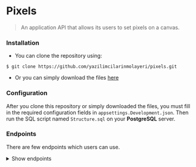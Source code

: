 # Pixels
> An application API that allows its users to set pixels on a canvas.

### Installation
- You can clone the repository using:
```
$ git clone https://github.com/yazilimcilarinmolayeri/pixels.git
```
- Or you can simply download the files [here](https://github.com/yazilimcilarinmolayeri/pixels/archive/refs/heads/master.zip)

### Configuration
After you clone this repository or simply downloaded the files, you must fill in the required
configuration fields in `appsettings.Development.json`. Then run the SQL script named
`Structure.sql` on your **PostgreSQL** server.

### Endpoints
There are few endpoints which users can use.
<details><summary>Show endpoints</summary>
<h4>/api/canvas</h4>
Users can execute a <i>GET</i> request here to fetch currently active canvases image.
<h4>/api/auth/login</h4>
Users must login and get a <i>jwt</i> token from this endpoint in order to use the API.
This endpoint simply redirects the user to Discord OAuth authentication page.
<h4>/api/auth/discord/callback</h4>
Users will come to this endpoint after they authenticate with their Discord account.
This endpoint will authenticate them using a <i>jwt</i> token.
<h4>/api/pixel/{x}-{y}</h4>
Users can execute a <i>GET</i> request here to fetch the pixel information on currently active canvas.
<h4>/api/pixel</h4>
Users can execute a <i>PUT</i> request here with a <i>SetPixelModel</i> object to put a pixel to currently active canvas.

Example of a *SetPixelModel* object:
```json
{
  "x": 10,
  "y": 15,
  "color": "f30a2b"
}
```
</details>